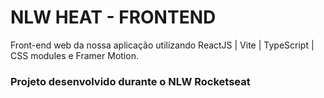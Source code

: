 # NLW HEAT - FRONTEND

Front-end web da nossa aplicação utilizando ReactJS | Vite | TypeScript | CSS modules e Framer Motion.

### Projeto desenvolvido durante o NLW Rocketseat